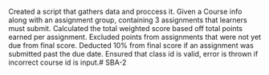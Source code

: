 Created a script that gathers data and proccess it. 
Given a Course info along with an assignment group, containing 3 assignments that learners must submit. 
Calculated the total weighted score based off total points earned per assignment. 
Excluded points from assignments that were not yet due from final score. Deducted 10% from final score if an assignment was submitted past the due date. 
Ensured that class id is valid, error is thrown if incorrect course id is input.# SBA-2
